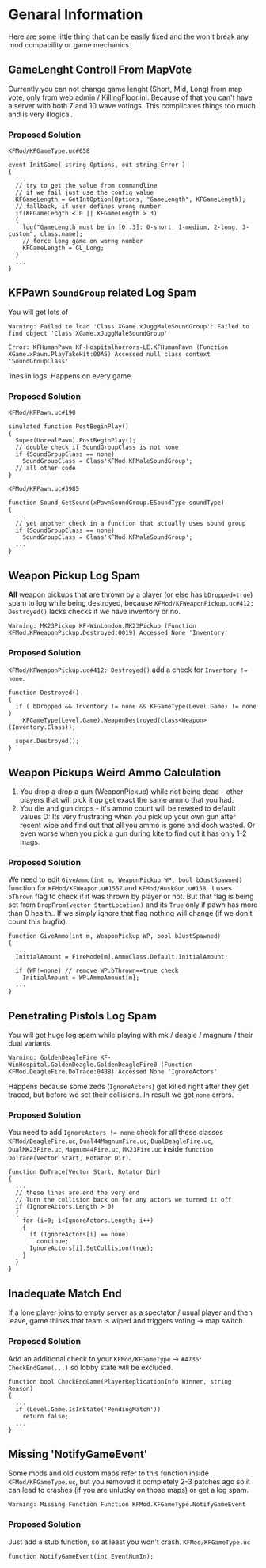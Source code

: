 # Genaral Information

Here are some little thing that can be easily fixed and the won't break any mod compability or game mechanics.

## GameLenght Controll From MapVote

Currently you can not change game lenght (Short, Mid, Long) from map vote, only from web admin / KillingFloor.ini. Because of that you can't have a server with both 7 and 10 wave votings. This complicates things too much and is very illogical.

### Proposed Solution

`KFMod/KFGameType.uc#658`
```clike
event InitGame( string Options, out string Error )
{
  ...
  // try to get the value from commandline
  // if we fail just use the config value
  KFGameLength = GetIntOption(Options, "GameLength", KFGameLength);
  // fallback, if user defines wrong number
  if(KFGameLength < 0 || KFGameLength > 3)
  {
    log("GameLength must be in [0..3]: 0-short, 1-medium, 2-long, 3-custom", class.name);
    // force long game on worng number
    KFGameLength = GL_Long;
  }
  ...
}
```

## KFPawn `SoundGroup` related Log Spam

You will get lots of 

`Warning: Failed to load 'Class XGame.xJuggMaleSoundGroup': Failed to find object 'Class XGame.xJuggMaleSoundGroup'`

`Error: KFHumanPawn KF-Hospitalhorrors-LE.KFHumanPawn (Function XGame.xPawn.PlayTakeHit:00A5) Accessed null class context 'SoundGroupClass'`

lines in logs. Happens on every game.

### Proposed Solution

`KFMod/KFPawn.uc#190`
```clike
simulated function PostBeginPlay()
{
  Super(UnrealPawn).PostBeginPlay();
  // double check if SoundGroupClass is not none
  if (SoundGroupClass == none)
    SoundGroupClass = Class'KFMod.KFMaleSoundGroup';
  // all other code
}
```

`KFMod/KFPawn.uc#3985`
```clike
function Sound GetSound(xPawnSoundGroup.ESoundType soundType)
{
  ...
  // yet another check in a function that actually uses sound group
  if (SoundGroupClass == none)
    SoundGroupClass = Class'KFMod.KFMaleSoundGroup';
  ...
}
```

## Weapon Pickup Log Spam

**All** weapon pickups that are thrown by a player (or else has `bDropped=true`) spam to log while being destroyed, because `KFMod/KFWeaponPickup.uc#412: Destroyed()` lacks checks if we have inventory or no.

`Warning: MK23Pickup KF-WinLondon.MK23Pickup (Function KFMod.KFWeaponPickup.Destroyed:0019) Accessed None 'Inventory'`

### Proposed Solution

`KFMod/KFWeaponPickup.uc#412: Destroyed()` add a check for `Inventory != none`.
```clike
function Destroyed()
{
  if ( bDropped && Inventory != none && KFGameType(Level.Game) != none )
    KFGameType(Level.Game).WeaponDestroyed(class<Weapon>(Inventory.Class));

  super.Destroyed();
}
```

## Weapon Pickups Weird Ammo Calculation

1. You drop a drop a gun (WeaponPickup) while not being dead - other players that will pick it up get exact the same ammo that you had.
2. You die and gun drops - it's ammo count will be reseted to default values D:
Its very frustrating when you pick up your own gun after recent wipe and find out that all you ammo is gone and dosh wasted. Or even worse when you pick a gun during kite to find out it has only 1-2 mags.

### Proposed Solution

We need to edit `GiveAmmo(int m, WeaponPickup WP, bool bJustSpawned)` function for `KFMod/KFWeapon.u#1557` and `KFMod/HuskGun.u#158`. It uses `bThrown` flag to check if it was thrown by player or not. But that flag is being set from `DropFrom(vector StartLocation)` and its `True` only if pawn has more than 0 health.. If we simply ignore that flag nothing will change (if we don't count this bugfix).

```clike
function GiveAmmo(int m, WeaponPickup WP, bool bJustSpawned)
{
  ...
  InitialAmount = FireMode[m].AmmoClass.Default.InitialAmount;
    
  if (WP!=none) // remove WP.bThrown==true check
    InitialAmount = WP.AmmoAmount[m];
  ...
}
```

## Penetrating Pistols Log Spam

You will get huge log spam while playing with mk / deagle / magnum / their dual variants.

`Warning: GoldenDeagleFire KF-WinHospital.GoldenDeagle.GoldenDeagleFire0 (Function KFMod.DeagleFire.DoTrace:04BB) Accessed None 'IgnoreActors'`

Happens because some zeds (`IgnoreActors`) get killed right after they get traced, but before we set their collisions. In result we got `none` errors.

### Proposed Solution

You need to add `IgnoreActors != none` check for all these classes `KFMod/DeagleFire.uc`, `Dual44MagnumFire.uc`, `DualDeagleFire.uc`, `DualMK23Fire.uc`, `Magnum44Fire.uc`, `MK23Fire.uc` inside `function DoTrace(Vector Start, Rotator Dir)`.

```clike
function DoTrace(Vector Start, Rotator Dir)
{
  ...
  // these lines are end the very end
  // Turn the collision back on for any actors we turned it off
  if (IgnoreActors.Length > 0)
  {
    for (i=0; i<IgnoreActors.Length; i++)
    {
      if (IgnoreActors[i] == none)
        continue;
      IgnoreActors[i].SetCollision(true);
    }
  }
}
```

## Inadequate Match End

If a lone player joins to empty server as a spectator / usual player and then leave, game thinks that team is wiped and triggers voting -> map switch.

### Proposed Solution

Add an additional check to your `KFMod/KFGameType` -> `#4736: CheckEndGame(...)` so lobby state will be excluded.
```clike
function bool CheckEndGame(PlayerReplicationInfo Winner, string Reason)
{
  ...
  if (Level.Game.IsInState('PendingMatch'))
    return false;
  ...
}
```

## Missing 'NotifyGameEvent'

Some mods and old custom maps refer to this function inside `KFMod/KFGameType.uc`, but you removed it completely 2-3 patches ago so it can lead to crashes (if you are unlucky on those maps) or get a log spam.

`Warning: Missing Function Function KFMod.KFGameType.NotifyGameEvent`

### Proposed Solution

Just add a stub function, so at least you won't crash.
`KFMod/KFGameType.uc`
```clike.
function NotifyGameEvent(int EventNumIn);
```
